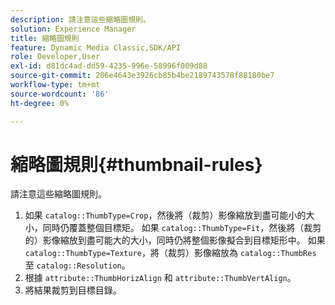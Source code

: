```yaml
---
description: 請注意這些縮略圖規則。
solution: Experience Manager
title: 縮略圖規則
feature: Dynamic Media Classic,SDK/API
role: Developer,User
exl-id: d81dc4ad-dd59-4235-996e-58996f009d88
source-git-commit: 206e4643e3926cb85b4be2189743578f88180be7
workflow-type: tm+mt
source-wordcount: '86'
ht-degree: 0%

---
```


# 縮略圖規則{#thumbnail-rules}

請注意這些縮略圖規則。

1. 如果 `catalog::ThumbType=Crop`，然後將（裁剪）影像縮放到盡可能小的大小，同時仍覆蓋整個目標矩。 如果 `catalog::ThumbType=Fit`，然後將（裁剪的）影像縮放到盡可能大的大小，同時仍將整個影像擬合到目標矩形中。 如果 `catalog::ThumbType=Texture`，將（裁剪）影像縮放為 `catalog::ThumbRes` 至 `catalog::Resolution`。
1. 根據 `attribute::ThumbHorizAlign` 和 `attribute::ThumbVertAlign`。
1. 將結果裁剪到目標目錄。

